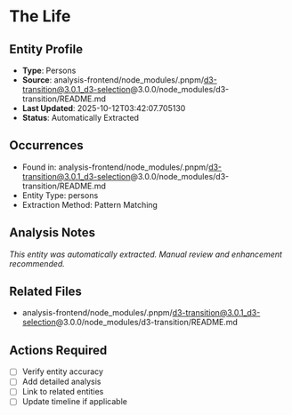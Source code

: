 # The Life

## Entity Profile
- **Type**: Persons
- **Source**: analysis-frontend/node_modules/.pnpm/d3-transition@3.0.1_d3-selection@3.0.0/node_modules/d3-transition/README.md
- **Last Updated**: 2025-10-12T03:42:07.705130
- **Status**: Automatically Extracted

## Occurrences
- Found in: analysis-frontend/node_modules/.pnpm/d3-transition@3.0.1_d3-selection@3.0.0/node_modules/d3-transition/README.md
- Entity Type: persons
- Extraction Method: Pattern Matching

## Analysis Notes
*This entity was automatically extracted. Manual review and enhancement recommended.*

## Related Files
- analysis-frontend/node_modules/.pnpm/d3-transition@3.0.1_d3-selection@3.0.0/node_modules/d3-transition/README.md

## Actions Required
- [ ] Verify entity accuracy
- [ ] Add detailed analysis
- [ ] Link to related entities
- [ ] Update timeline if applicable
